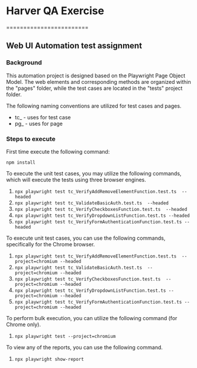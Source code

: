 # Harver QA Exercise
========================

## Web UI Automation test assignment

### Background

This automation project is designed based on the Playwright Page Object Model. The web elements and corresponding methods are organized within the "pages" folder, while the test cases are located in the "tests" project folder.

The following naming conventions are utilized for test cases and pages.
- tc_ - uses for test case
- pg_ - uses for page

### Steps to execute

First time execute the following command:

`npm install`

To execute the unit test cases, you may utilize the following commands, which will execute the tests using three browser engines.

1. `npx playwright test tc_VerifyAddRemoveElementFunction.test.ts  --headed`
2. `npx playwright test tc_ValidateBasicAuth.test.ts  --headed`
3. `npx playwright test tc_VerifyCheckboxesFunction.test.ts  --headed`
4. `npx playwright test tc_VerifyDropdownListFunction.test.ts --headed`
5. `npx playwright test tc_VerifyFormAuthenticationFunction.test.ts --headed`

To execute unit test cases, you can use the following commands, specifically for the Chrome browser.

1. `npx playwright test tc_VerifyAddRemoveElementFunction.test.ts  --project=chromium --headed`
2. `npx playwright test tc_ValidateBasicAuth.test.ts  --project=chromium --headed`
3. `npx playwright test tc_VerifyCheckboxesFunction.test.ts  --project=chromium --headed`
4. `npx playwright test tc_VerifyDropdownListFunction.test.ts --project=chromium --headed`
5. `npx playwright test tc_VerifyFormAuthenticationFunction.test.ts --project=chromium --headed`

To perform bulk execution, you can utilize the following command (for Chrome only).

1. `npx playwright test --project=chromium`

To view any of the reports, you can use the following command.

1. `npx playwright show-report`